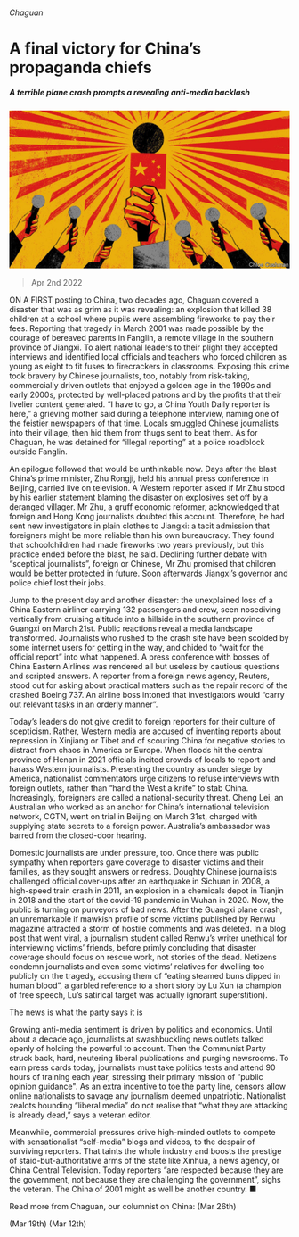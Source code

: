 ###### Chaguan

# A final victory for China’s propaganda chiefs 

##### A terrible plane crash prompts a revealing anti-media backlash 

![image](images/20220402_CND000_0.jpg) 

> Apr 2nd 2022 

ON A FIRST posting to China, two decades ago, Chaguan covered a disaster that was as grim as it was revealing: an explosion that killed 38 children at a school where pupils were assembling fireworks to pay their fees. Reporting that tragedy in March 2001 was made possible by the courage of bereaved parents in Fanglin, a remote village in the southern province of Jiangxi. To alert national leaders to their plight they accepted interviews and identified local officials and teachers who forced children as young as eight to fit fuses to firecrackers in classrooms. Exposing this crime took bravery by Chinese journalists, too, notably from risk-taking, commercially driven outlets that enjoyed a golden age in the 1990s and early 2000s, protected by well-placed patrons and by the profits that their livelier content generated. “I have to go, a China Youth Daily reporter is here,” a grieving mother said during a telephone interview, naming one of the feistier newspapers of that time. Locals smuggled Chinese journalists into their village, then hid them from thugs sent to beat them. As for Chaguan, he was detained for “illegal reporting” at a police roadblock outside Fanglin.

An epilogue followed that would be unthinkable now. Days after the blast China’s prime minister, Zhu Rongji, held his annual press conference in Beijing, carried live on television. A Western reporter asked if Mr Zhu stood by his earlier statement blaming the disaster on explosives set off by a deranged villager. Mr Zhu, a gruff economic reformer, acknowledged that foreign and Hong Kong journalists doubted this account. Therefore, he had sent new investigators in plain clothes to Jiangxi: a tacit admission that foreigners might be more reliable than his own bureaucracy. They found that schoolchildren had made fireworks two years previously, but this practice ended before the blast, he said. Declining further debate with “sceptical journalists”, foreign or Chinese, Mr Zhu promised that children would be better protected in future. Soon afterwards Jiangxi’s governor and police chief lost their jobs.


Jump to the present day and another disaster: the unexplained loss of a China Eastern airliner carrying 132 passengers and crew, seen nosediving vertically from cruising altitude into a hillside in the southern province of Guangxi on March 21st. Public reactions reveal a media landscape transformed. Journalists who rushed to the crash site have been scolded by some internet users for getting in the way, and chided to “wait for the official report” into what happened. A press conference with bosses of China Eastern Airlines was rendered all but useless by cautious questions and scripted answers. A reporter from a foreign news agency, Reuters, stood out for asking about practical matters such as the repair record of the crashed Boeing 737. An airline boss intoned that investigators would “carry out relevant tasks in an orderly manner”.

Today’s leaders do not give credit to foreign reporters for their culture of scepticism. Rather, Western media are accused of inventing reports about repression in Xinjiang or Tibet and of scouring China for negative stories to distract from chaos in America or Europe. When floods hit the central province of Henan in 2021 officials incited crowds of locals to report and harass Western journalists. Presenting the country as under siege by America, nationalist commentators urge citizens to refuse interviews with foreign outlets, rather than “hand the West a knife” to stab China. Increasingly, foreigners are called a national-security threat. Cheng Lei, an Australian who worked as an anchor for China’s international television network, CGTN, went on trial in Beijing on March 31st, charged with supplying state secrets to a foreign power. Australia’s ambassador was barred from the closed-door hearing.

Domestic journalists are under pressure, too. Once there was public sympathy when reporters gave coverage to disaster victims and their families, as they sought answers or redress. Doughty Chinese journalists challenged official cover-ups after an earthquake in Sichuan in 2008, a high-speed train crash in 2011, an explosion in a chemicals depot in Tianjin in 2018 and the start of the covid-19 pandemic in Wuhan in 2020. Now, the public is turning on purveyors of bad news. After the Guangxi plane crash, an unremarkable if mawkish profile of some victims published by Renwu magazine attracted a storm of hostile comments and was deleted. In a blog post that went viral, a journalism student called Renwu’s writer unethical for interviewing victims’ friends, before primly concluding that disaster coverage should focus on rescue work, not stories of the dead. Netizens condemn journalists and even some victims’ relatives for dwelling too publicly on the tragedy, accusing them of “eating steamed buns dipped in human blood”, a garbled reference to a short story by Lu Xun (a champion of free speech, Lu’s satirical target was actually ignorant superstition).

The news is what the party says it is

Growing anti-media sentiment is driven by politics and economics. Until about a decade ago, journalists at swashbuckling news outlets talked openly of holding the powerful to account. Then the Communist Party struck back, hard, neutering liberal publications and purging newsrooms. To earn press cards today, journalists must take politics tests and attend 90 hours of training each year, stressing their primary mission of “public opinion guidance". As an extra incentive to toe the party line, censors allow online nationalists to savage any journalism deemed unpatriotic. Nationalist zealots hounding “liberal media” do not realise that “what they are attacking is already dead,” says a veteran editor.

Meanwhile, commercial pressures drive high-minded outlets to compete with sensationalist “self-media” blogs and videos, to the despair of surviving reporters. That taints the whole industry and boosts the prestige of staid-but-authoritative arms of the state like Xinhua, a news agency, or China Central Television. Today reporters “are respected because they are the government, not because they are challenging the government”, sighs the veteran. The China of 2001 might as well be another country. ■

Read more from Chaguan, our columnist on China: (Mar 26th)

 (Mar 19th) (Mar 12th)

